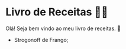 # Livro de Receitas :man_cook:

Olá! Seja bem vindo ao meu livro de receitas. :star2:

- Strogonoff de Frango;


